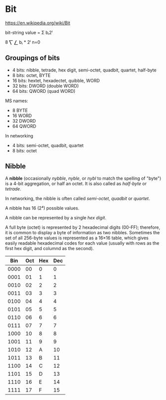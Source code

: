 # Bit

https://en.wikipedia.org/wiki/Bit


bit-string value = Σ bᵢ2ⁱ

8
⎲
⎳ bᵢ * 2ⁱ
n=0

## Groupings of bits

- 4 bits: nibble, tetrade, hex digit, semi-octet, quadbit, quartet, half-byte
- 8 bits: octet, BYTE
- 16 bits: hextet, hexadectet, quibble, WORD
- 32 bits: DWORD (double WORD)
- 64 bits: QWORD (quad WORD)

MS names:
- 8 BYTE
- 16 WORD
- 32 DWORD
- 64 QWORD

In networking
- 4 bits: semi-octet, quadbit, quartet
- 8 bits: octet



## Nibble

A **nibble** (occasionally *nybble*, *nyble*, or *nybl* to match the spelling of "byte") is a 4-bit aggregation, or half an octet. It is also called as *half-byte* or *tetrade*.

In networking, the nibble is often called *semi-octet*, *quadbit* or *quartet*.

A nibble has 16 (2⁴) possible values.

A nibble can be represented by a single *hex digit*.

A full byte (octet) is represented by 2 hexadecimal digits (00-FF); therefore, it is common to display a byte of information as two nibbles. Sometimes the set of all 256-byte values is represented as a 16×16 table, which gives easily readable hexadecimal codes for each value (usually with rows as the first hex digit, and columnd as the second).

Bin  |Oct |Hex|Dec
-----|----|---|---
0000 | 00 | 0 |  0
0001 | 01 | 1 |  1
0010 | 02 | 2 |  2
0011 | 03 | 3 |  3
0100 | 04 | 4 |  4
0101 | 05 | 5 |  5
0110 | 06 | 6 |  6
0111 | 07 | 7 |  7
1000 | 10 | 8 |  8
1001 | 11 | 9 |  9
1010 | 12 | A | 10
1011 | 13 | B | 11
1100 | 14 | C | 12
1101 | 15 | D | 13
1110 | 16 | E | 14
1111 | 17 | F | 15

